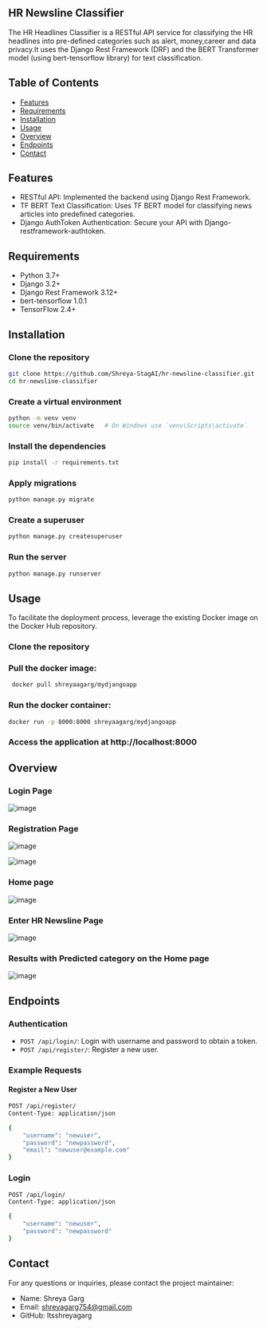 ## HR  Newsline Classifier 
The HR Headlines Classifier is a RESTful API service for classifying the HR headlines into pre-defined categories such as alert, money,career and data privacy.It uses the Django Rest Framework (DRF) and the BERT Transformer model (using bert-tensorflow library) for text classification.
## Table of Contents
- [Features](#features)
- [Requirements](#requirements)
- [Installation](#installation)
- [Usage](#usage)
- [Overview](#overview)
- [Endpoints](#endpoints)
- [Contact](#contact)
## Features
- RESTful API: Implemented the backend using Django Rest Framework.
- TF BERT Text Classification: Uses TF BERT model for classifying news articles into predefined categories.
- Django AuthToken Authentication: Secure your API with Django-restframework-authtoken.
## Requirements
- Python 3.7+
- Django 3.2+
- Django Rest Framework 3.12+
- bert-tensorflow 1.0.1
- TensorFlow 2.4+
## Installation

### Clone the repository
```bash
git clone https://github.com/Shreya-StagAI/hr-newsline-classifier.git
cd hr-newsline-classifier
```
### Create a virtual environment 
```bash
python -m venv venv
source venv/bin/activate   # On Windows use `venv\Scripts\activate`
```
### Install the dependencies
```bash
pip install -r requirements.txt
```
### Apply migrations
```bash
python manage.py migrate
```
### Create a superuser
```bash
python manage.py createsuperuser
```
### Run the server
```bash
python manage.py runserver
```
## Usage 
To facilitate the deployment process, leverage the existing Docker image on the Docker Hub repository.
### Clone the repository
### Pull the docker image:
 ```bash
  docker pull shreyaagarg/mydjangoapp
  ```
### Run the docker container:
  ```bash
  docker run -p 8000:8000 shreyaagarg/mydjangoapp
  ```
### Access the application at http://localhost:8000


## Overview
### Login Page
![image](https://github.com/Shreya-StagAI/django-hrnewsline-classification/assets/171024676/60b65c6d-2d9b-4c30-8e24-2d566955fb5a)

### Registration Page
![image](https://github.com/Shreya-StagAI/django-hrnewsline-classification/assets/171024676/6ef21140-5cb3-42c4-ac15-c3934d497dd4)

![image](https://github.com/Shreya-StagAI/django-hrnewsline-classification/assets/171024676/ec33280a-bf09-429b-b4ab-0c4ba0aac90f)


### Home page
![image](https://github.com/Shreya-StagAI/django-hrnewsline-classification/assets/171024676/6dc756c2-06e4-4168-8850-1a279a3c9cde)

### Enter HR Newsline Page
![image](https://github.com/Shreya-StagAI/django-hrnewsline-classification/assets/171024676/d1877b8c-8727-4186-bf49-00a8d91348ab)

### Results with Predicted category on the Home page 
![image](https://github.com/Shreya-StagAI/django-hrnewsline-classification/assets/171024676/e2d96dec-443c-457f-b021-f3673138dd75)
## Endpoints

### Authentication
- `POST /api/login/`: Login with username and password to obtain a token.
- `POST /api/register/`: Register a new user.

### Example Requests

#### Register a New User
```bash
POST /api/register/
Content-Type: application/json

{
    "username": "newuser",
    "password": "newpassword",
    "email": "newuser@example.com"
}
```
### Login
```bash
POST /api/login/
Content-Type: application/json

{
    "username": "newuser",
    "password": "newpassword"
}
```

## Contact
For any questions or inquiries, please contact the project maintainer:
- Name: Shreya Garg
- Email: shreyagarg754@gmail.com
- GitHub: Itsshreyagarg

